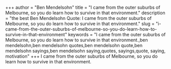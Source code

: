 +++
author = "Ben Mendelsohn"
title = "I came from the outer suburbs of Melbourne, so you do learn how to survive in that environment."
description = "the best Ben Mendelsohn Quote: I came from the outer suburbs of Melbourne, so you do learn how to survive in that environment."
slug = "i-came-from-the-outer-suburbs-of-melbourne-so-you-do-learn-how-to-survive-in-that-environment"
keywords = "I came from the outer suburbs of Melbourne, so you do learn how to survive in that environment.,ben mendelsohn,ben mendelsohn quotes,ben mendelsohn quote,ben mendelsohn sayings,ben mendelsohn saying,quotes, sayings,quote, saying, motivation"
+++
I came from the outer suburbs of Melbourne, so you do learn how to survive in that environment.
